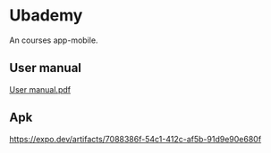 # Ubademy
An courses app-mobile.

## User manual
[User manual.pdf](https://github.com/Taller2-fiuba-20212c/App-mobile/files/8007359/Manual.de.Usuario.Mobile.pdf)

## Apk
https://expo.dev/artifacts/7088386f-54c1-412c-af5b-91d9e90e680f
